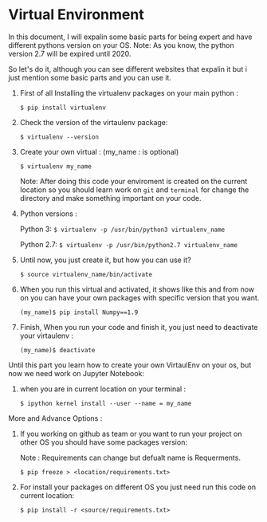 # Virtual Environment 


In this document, I will expalin some basic parts for being expert and have different pythons version on your OS. 
Note: As you know, the python version 2.7 will be expired until 2020. 

So let's do it, although you can see different websites that expalin it but i just mention some basic parts and you can use it. 

1. First of all Installing the virtualenv packages on your main python : 

    `$ pip install virtualenv`
  
2. Check the version of the virtaulenv package: 
  
    `$ virtualenv --version`
   
3. Create your own virtual : (my_name : is optional)
  
    `$ virtualenv my_name`
  
    Note: After doing this code your enviroment is created on the current location so you should learn work on `git` and `terminal` for change the directory and make something important on your code. 
  
4. Python versions : 
    
    Python 3:
    `$ virtualenv -p /usr/bin/python3 virtualenv_name`
    
    Python 2.7: 
    `$ virtualenv -p /usr/bin/python2.7 virtualenv_name`
    
5. Until now, you just create it, but how you can use it?

    `$ source virtualenv_name/bin/activate`
  
6. When you run this virtual and activated, it shows like this and from now on you can have your own packages with specific version that you want. 
  
    `(my_name)$ pip install Numpy==1.9`
  
7. Finish, When you run your code and finish it, you just need to deactivate your virtaulenv :
 
    `(my_name)$ deactivate`


Until this part you learn how to create your own VirtaulEnv on your os, but now we need work on Jupyter Notebook: 

1. when you are in current location on your terminal :

    `$ ipython kernel install --user --name = my_name`
  
More and Advance Options : 

1. If you working on github as team or you want to run your project on other OS you should have some packages version: 

    Note : Requirements can change but defualt name is Requerments. 
    
    `$ pip freeze > <location/requirements.txt>`
  
2. For install your packages on different OS you just need run this code on current location: 
  
    `$ pip install -r <source/requirements.txt>`
